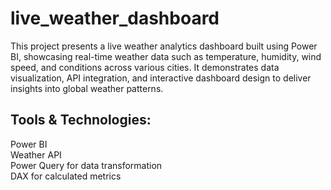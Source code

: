 # live_weather_dashboard
This project presents a live weather analytics dashboard built using Power BI, showcasing real-time weather data such as temperature, humidity, wind speed, and conditions across various cities.
It demonstrates data visualization, API integration, and interactive dashboard design to deliver insights into global weather patterns.

## Tools & Technologies:

Power BI<br/>
Weather API<br/> 
Power Query for data transformation<br/>
DAX for calculated metrics<br/>
